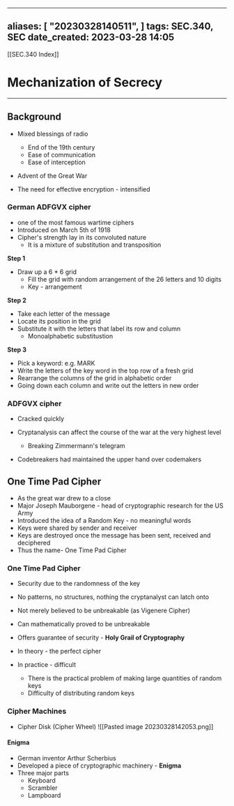 
---
aliases: [ "20230328140511",  ]
tags: SEC.340, SEC
date_created: 2023-03-28 14:05
---
[[SEC.340 Index]]
# Mechanization of Secrecy
---
## Background
- Mixed blessings of radio
	- End of the 19th century
	- Ease of communication
	- Ease of interception

- Advent of the Great War
- The need for effective encryption - intensified

### German ADFGVX cipher
- one of the most famous wartime ciphers
- Introduced on March 5th of 1918
- Cipher's strength lay in its convoluted nature
	- It is a mixture of substitution and transposition

**Step 1**
- Draw up a 6 * 6 grid
	- Fill the grid with random arrangement of the 26 letters and 10 digits
	- Key - arrangement

**Step 2**
- Take each letter of the message
- Locate its position in the grid
- Substitute it with the letters that label its row and column
	- Monoalphabetic substitustion 

**Step 3**
- Pick a keyword: e.g. MARK
- Write the letters of the key word in the top row of a fresh grid
- Rearrange the columns of the grid in alphabetic order
- Going down each column and write out the letters in new order

### ADFGVX cipher
- Cracked quickly
- Cryptanalysis can affect the course of the war at the very highest level
	- Breaking Zimmermann's telegram

- Codebreakers had maintained the upper hand over codemakers

## One Time Pad Cipher
- As the great war drew to a close
- Major Joseph Mauborgene - head of cryptographic research for the US Army
- Introduced the idea of a Random Key - no meaningful words
- Keys were shared by sender and receiver
- Keys are destroyed once the message has been sent, received and deciphered 
- Thus the name- One Time Pad Cipher

### One Time Pad Cipher
- Security due to the randomness of the key
- No patterns, no structures, nothing the cryptanalyst can latch onto
- Not merely believed to be unbreakable (as Vigenere Cipher)
- Can mathematically proved to be unbreakable
- Offers guarantee of security - **Holy Grail of Cryptography**

- In theory - the perfect cipher
- In practice - difficult
	- There is the practical problem of making large quantities of random keys 
	- Difficulty of distributing random keys

### Cipher Machines
- Cipher Disk (Cipher Wheel)
![[Pasted image 20230328142053.png]]

#### Enigma
- German inventor Arthur Scherbius
- Developed a piece of cryptographic machinery - **Enigma**
- Three major parts
	- Keyboard
	- Scrambler
	- Lampboard

